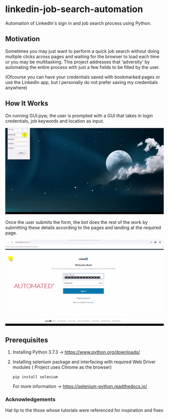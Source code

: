 # linkedin-job-search-automation
Automation of LinkedIn's sign in and job search process using Python.

## Motivation
Sometimes you may just want to perform a quick job search without doing multiple clicks across pages and waiting for the browser to load each time or you may be multitasking. This project addresses that 'adversity' by automating the entire process with just a few fields to be filled by the user. 

(Ofcourse you can have your credentials saved with bookmarked pages or use the LinkedIn app, but I personally do not prefer saving my credentials anywhere)

## How It Works 
On running GUI.pyw, the user is prompted with a GUI that takes in login credentials, job keywords and location as input. 


<p align="center">
<img src="https://github.com/haneef-khan/linkedin-job-search-automation/blob/master/screenshots/ezgif.com-crop.gif">
</p>

Once the user submits the form, the bot does the rest of the work by submitting these details according to the pages and landing at the required page. 

<p align="center">
<img src="https://github.com/haneef-khan/linkedin-job-search-automation/blob/master/screenshots/ezgif.com-crop-1.gif">
</p>

## Prerequisites

1. Installing Python 3.7.3
    -> https://www.python.org/downloads/

2. Installing selenium package and interfacing with required Web Driver modules ( Project uses Chrome as the browser)
    
      ``` 
      pip install selenium 
      
      ```
   For more information -> https://selenium-python.readthedocs.io/
   
### Acknowledgements

Hat tip to the those whose tutorials were referenced for inspiration and fixes

      
    

